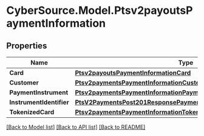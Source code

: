 # CyberSource.Model.Ptsv2payoutsPaymentInformation
## Properties

Name | Type | Description | Notes
------------ | ------------- | ------------- | -------------
**Card** | [**Ptsv2payoutsPaymentInformationCard**](Ptsv2payoutsPaymentInformationCard.md) |  | [optional] 
**Customer** | [**Ptsv2paymentsPaymentInformationCustomer**](Ptsv2paymentsPaymentInformationCustomer.md) |  | [optional] 
**PaymentInstrument** | [**Ptsv2paymentsPaymentInformationPaymentInstrument**](Ptsv2paymentsPaymentInformationPaymentInstrument.md) |  | [optional] 
**InstrumentIdentifier** | [**PtsV2PaymentsPost201ResponsePaymentInformationInstrumentIdentifier**](PtsV2PaymentsPost201ResponsePaymentInformationInstrumentIdentifier.md) |  | [optional] 
**TokenizedCard** | [**Ptsv2paymentsPaymentInformationTokenizedCard**](Ptsv2paymentsPaymentInformationTokenizedCard.md) |  | [optional] 

[[Back to Model list]](../README.md#documentation-for-models) [[Back to API list]](../README.md#documentation-for-api-endpoints) [[Back to README]](../README.md)

